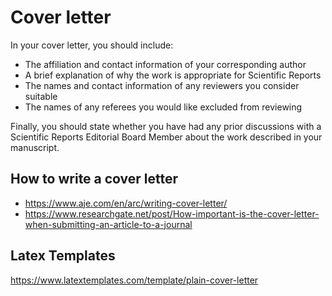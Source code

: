 # Cover letter
In your cover letter, you should include:

* The affiliation and contact information of your corresponding author
* A brief explanation of why the work is appropriate for Scientific Reports
* The names and contact information of any reviewers you consider suitable
* The names of any referees you would like excluded from reviewing

Finally, you should state whether you have had any prior discussions 
with a Scientific Reports Editorial Board Member 
about the work described in your manuscript.


## How to write a cover letter
* https://www.aje.com/en/arc/writing-cover-letter/
* https://www.researchgate.net/post/How-important-is-the-cover-letter-when-submitting-an-article-to-a-journal

## Latex Templates
https://www.latextemplates.com/template/plain-cover-letter


